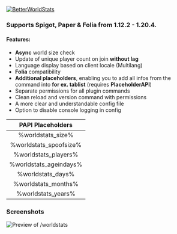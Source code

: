 [![BetterWorldStats](https://bstats.org/signatures/bukkit/BetterWorldStats.svg)](https://bstats.org/plugin/bukkit/BetterWorldStats/17204)

### Supports Spigot, Paper & Folia from 1.12.2 - 1.20.4.

#### Features:
- **Async** world size check
- Update of unique player count on join **without lag**
- Language display based on client locale (Multilang)
- **Folia** compatibility
- **Additional placeholders**, enabling you to add all infos from the command into **for ex. tablist** (requires **PlaceholderAPI**)
- Separate permissions for all plugin commands
- Clean reload and version command with permissions
- A more clear and understandable config file
- Option to disable console logging in config

| PAPI Placeholders                |
|:---------------------------:|
| %worldstats_size%              |
| %worldstats_spoofsize%    |
| %worldstats_players%        |
| %worldstats_ageindays%   |
| %worldstats_days%             |
| %worldstats_months%        |
| %worldstats_years%            |

### Screenshots

![Preview of /worldstats](https://cdn.modrinth.com/data/k1yTstBI/images/58afc457e8d6d512b3a7107c429edcd02e975c7e.png)
